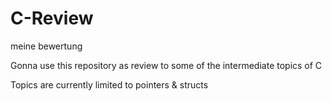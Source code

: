 # C-Review
meine bewertung





Gonna use this repository as review to some of the intermediate topics of C

Topics are currently limited to pointers & structs 
